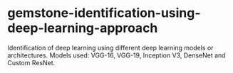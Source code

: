 # gemstone-identification-using-deep-learning-approach
Identification of deep learning using different deep learning models or architectures.
Models used: VGG-16, VGG-19, Inception V3, DenseNet and Custom ResNet.
